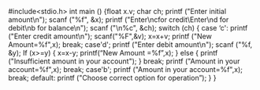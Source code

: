 #include<stdio.h>
int main ()
{float x.v;
char ch;
printf ("Enter initial amount\n");
scanf ("%f", &x);
printf ("Enter\ncfor credit\Enter\nd for
debit\nb for balance\n");
scanf ("\n%c", &ch);
switch (ch)
{ case ‘c':
printf ("Enter credit amount\n");
scanf("%F",&v);
x=x+v;
printf ("New Amount=%f",x);
break;
case'd';
printf ("Enter debit amount\n");
scanf ("%f, &y);
If (x>=y) { x=x-y; printf(“New Amount =%f”,x); } else
{ 
printf ("Insufficient amount in your account");
}
break;
printf ("Amount in your account=%f",x);
break;
case'b';
printf ("Amount in your account=%f",x);
break;
default:
printf ("Choose correct option for operation”);
}
}
